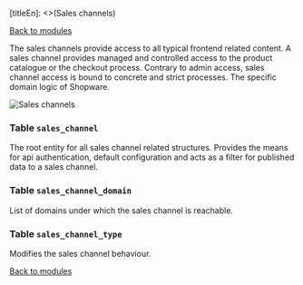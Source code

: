 [titleEn]: <>(Sales channels)

[Back to modules](./../10-modules.md)

The sales channels provide access to all typical frontend related content. A sales channel provides managed and controlled access to the product catalogue or the checkout process. Contrary to admin access, sales channel access is bound to concrete and strict processes. The specific domain logic of Shopware.

![Sales channels](./dist/erm-shopware-core-system-saleschannel.svg)


### Table `sales_channel`

The root entity for all sales channel related structures. Provides the means for api authentication, default configuration and acts as a filter for published data to a sales channel.


### Table `sales_channel_domain`

List of domains under which the sales channel is reachable.


### Table `sales_channel_type`

Modifies the sales channel behaviour.


[Back to modules](./../10-modules.md)
